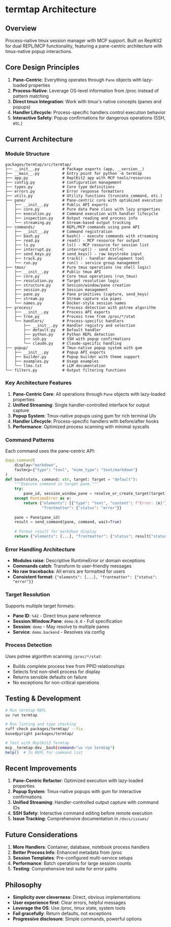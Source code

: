 # termtap Architecture

## Overview
Process-native tmux session manager with MCP support. Built on ReplKit2 for dual REPL/MCP functionality, featuring a pane-centric architecture with tmux-native popup interactions.

## Core Design Principles

1. **Pane-Centric**: Everything operates through `Pane` objects with lazy-loaded properties
2. **Process-Native**: Leverage OS-level information from /proc instead of pattern matching
3. **Direct tmux Integration**: Work with tmux's native concepts (panes and popups)
4. **Handler Lifecycle**: Process-specific handlers control execution behavior
5. **Interactive Safety**: Popup confirmations for dangerous operations (SSH, etc.)

## Current Architecture

### Module Structure
```
packages/termtap/src/termtap/
├── __init__.py          # Package exports (app, __version__)
├── __main__.py          # Entry point for python -m termtap
├── app.py               # ReplKit2 app with MCP tools/resources
├── config.py            # Configuration management
├── types.py             # Core type definitions
├── errors.py            # Error response formatters
├── utils.py             # Utility functions (truncate_command, etc.)
├── pane/                # Pane-centric core with optimized execution
│   ├── __init__.py      # Public API exports
│   ├── core.py          # Pure data Pane class with lazy properties
│   ├── execution.py     # Command execution with handler lifecycle
│   ├── inspection.py    # Output reading and process info
│   └── streaming.py     # Stream-based output tracking
├── commands/            # REPL/MCP commands using pane API
│   ├── __init__.py      # Command registration
│   ├── bash.py          # bash() - execute commands with streaming
│   ├── read.py          # read() - MCP resource for output
│   ├── ls.py            # ls() - MCP resource for session list
│   ├── interrupt.py     # interrupt() - send Ctrl+C
│   ├── send_keys.py     # send_keys() - raw keystroke input
│   ├── track.py         # track() - handler development tool
│   └── run.py           # run() - service group management
├── tmux/                # Pure tmux operations (no shell logic)
│   ├── __init__.py      # Public tmux API
│   ├── core.py          # Core tmux operations (run_tmux)
│   ├── resolution.py    # Target resolution logic
│   ├── structure.py     # Session/window/pane creation
│   ├── session.py       # Session management
│   ├── pane.py          # Pane primitives (capture, send_keys)
│   ├── stream.py        # Stream capture via pipes
│   └── names.py         # Docker-style session names
├── process/             # Process detection with pstree algorithm
│   ├── __init__.py      # Process API exports
│   ├── tree.py          # Process tree from /proc/*/stat
│   └── handlers/        # Process-specific handlers
│       ├── __init__.py  # Handler registry and selection
│       ├── default.py   # Default handler
│       ├── python.py    # Python REPL detection
│       ├── ssh.py       # SSH with popup confirmations
│       └── claude.py    # Claude-specific handling
├── popup/               # Tmux-native popup system with gum
│   ├── __init__.py      # Popup API exports
│   ├── builder.py       # Popup builder with theme support
│   ├── examples.py      # Usage examples
│   └── llms.txt         # LLM documentation
└── filters.py           # Output filtering functions
```

### Key Architecture Features

1. **Pane-Centric Core**: All operations through `Pane` objects with lazy-loaded properties
2. **Unified Streaming**: Single handler-controlled interface for output capture
3. **Popup System**: Tmux-native popups using gum for rich terminal UIs
4. **Handler Lifecycle**: Process-specific handlers with before/after hooks
5. **Performance**: Optimized process scanning with minimal syscalls

### Command Patterns

Each command uses the pane-centric API:
```python
@app.command(
    display="markdown",
    fastmcp={"type": "tool", "mime_type": "text/markdown"}
)
def bash(state, command: str, target: Target = "default"):
    """Execute command in target pane."""
    try:
        pane_id, session_window_pane = resolve_or_create_target(target)
    except RuntimeError as e:
        return {"elements": [{"type": "text", "content": f"Error: {e}"}], 
                "frontmatter": {"status": "error"}}
    
    pane = Pane(pane_id)
    result = send_command(pane, command, wait=True)
    
    # Format result for markdown display
    return {"elements": [...], "frontmatter": {"status": result["status"]}}
```

### Error Handling Architecture

- **Modules raise**: Descriptive RuntimeError or domain exceptions
- **Commands catch**: Transform to user-friendly messages
- **No raw tracebacks**: All errors are formatted for users
- **Consistent format**: `{"elements": [...], "frontmatter": {"status": "error"}}`

### Target Resolution

Supports multiple target formats:
- **Pane ID**: `%42` - Direct tmux pane reference
- **Session:Window.Pane**: `demo:0.0` - Full specification
- **Session**: `demo` - May resolve to multiple panes
- **Service**: `demo.backend` - Resolves via config

### Process Detection

Uses pstree algorithm scanning `/proc/*/stat`:
- Builds complete process tree from PPID relationships
- Selects first non-shell process for display
- Returns sensible defaults on failure
- No exceptions for non-critical operations

## Testing & Development

```bash
# Run termtap REPL
uv run termtap

# Run linting and type checking
ruff check packages/termtap/ --fix
basedpyright packages/termtap/

# Test with ReplKit2 Termtap
mcp__termtap-dev__bash(command="uv run termtap")
help()  # In REPL for command list
```

## Recent Improvements

1. **Pane-Centric Refactor**: Optimized execution with lazy-loaded properties
2. **Popup System**: Tmux-native popups with gum for interactive confirmations
3. **Unified Streaming**: Handler-controlled output capture with command IDs
4. **SSH Safety**: Interactive command editing before remote execution
5. **Issue Tracking**: Comprehensive documentation in `/docs/issues/`

## Future Considerations

1. **More Handlers**: Container, database, notebook process handlers
2. **Better Process Info**: Enhanced metadata from /proc
3. **Session Templates**: Pre-configured multi-service setups
4. **Performance**: Batch operations for large session counts
5. **Testing**: Comprehensive test suite for error paths

## Philosophy

- **Simplicity over cleverness**: Direct, obvious implementations
- **User experience first**: Clear errors, helpful messages
- **Leverage the OS**: Use /proc, tmux state, system tools
- **Fail gracefully**: Return defaults, not exceptions
- **Progressive disclosure**: Simple commands, powerful options